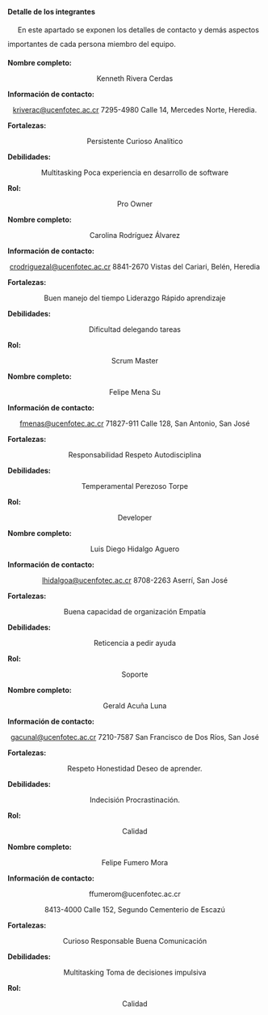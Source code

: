 **Detalle de los integrantes**

<p style="text-indent:20px; line-height:2;">
En este apartado se exponen los detalles de contacto y demás aspectos importantes de cada persona miembro del equipo.

		
**Nombre completo:**
<center>
Kenneth Rivera Cerdas
</center>

**Información de contacto:**
<center>

kriverac@ucenfotec.ac.cr
7295-4980
Calle 14, Mercedes Norte, Heredia.	
</center>

**Fortalezas:**
<center>

Persistente
Curioso
Analítico
</center>
	
**Debilidades:**
<center>
	
Multitasking
Poca experiencia en desarrollo de software	
</center> 

**Rol:** 
<center>
Pro Owner
</center>


**Nombre completo:**
<center>
Carolina Rodríguez Álvarez	
</center>
	 

**Información de contacto:**
<center>

crodriguezal@ucenfotec.ac.cr
8841-2670
Vistas del Cariari, Belén, Heredia
</center>
 

**Fortalezas:**
<center>

Buen manejo del tiempo
Liderazgo
Rápido aprendizaje 
</center>


**Debilidades:**	
<center>
Dificultad delegando tareas
</center>


**Rol:** 
<center>

Scrum Master
</center>

**Nombre completo:**

 <center>
Felipe Mena Su
</center>

**Información de contacto:**
<center>

fmenas@ucenfotec.ac.cr
71827-911
Calle 128, San Antonio, San José
</center>

**Fortalezas:**
<center>

Responsabilidad
Respeto
Autodisciplina
</center>	

**Debilidades:**	
<center>

Temperamental
Perezoso
Torpe
</center>

**Rol:** 
<center>
Developer
</center>


**Nombre completo:**
<center>
Luis Diego Hidalgo Aguero 
</center>

**Información de contacto:**
<center>

lhidalgoa@ucenfotec.ac.cr
8708-2263
Aserrí, San José
</center>

**Fortalezas:**
<center>

Buena capacidad de organización 
Empatía
</center>	

**Debilidades:**	
<center>
Reticencia a pedir ayuda
</center>	 

**Rol:** 
<center>
Soporte
</center>


**Nombre completo:**

<center>
Gerald Acuña Luna
</center>

**Información de contacto:**
<center>

gacunal@ucenfotec.ac.cr
7210-7587 
San Francisco de Dos Ríos, San José
</center>
 

**Fortalezas:**
<center>

Respeto
Honestidad 
Deseo de aprender.
</center>


**Debilidades:**	
<center>

Indecisión 
Procrastinación.
</center>

**Rol:** 

<center>
Calidad
</center>

**Nombre completo:**
<center>
Felipe Fumero Mora
</center>

**Información de contacto:**
<center>
ffumerom@ucenfotec.ac.cr

8413-4000
Calle 152, Segundo Cementerio de Escazú

</center>

**Fortalezas:**
<center>

Curioso
Responsable
Buena Comunicación

</center>	

**Debilidades:**	
<center>

Multitasking
Toma de decisiones impulsiva

</center>  

**Rol:** 
<center>
Calidad
</center>





